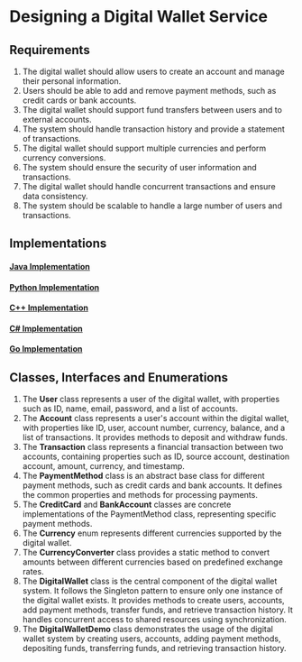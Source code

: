 # Designing a Digital Wallet Service

## Requirements
1. The digital wallet should allow users to create an account and manage their personal information.
2. Users should be able to add and remove payment methods, such as credit cards or bank accounts.
3. The digital wallet should support fund transfers between users and to external accounts.
4. The system should handle transaction history and provide a statement of transactions.
5. The digital wallet should support multiple currencies and perform currency conversions.
6. The system should ensure the security of user information and transactions.
7. The digital wallet should handle concurrent transactions and ensure data consistency.
8. The system should be scalable to handle a large number of users and transactions.

## Implementations
#### [Java Implementation](../solutions/java/src/digitalwalletservice/) 
#### [Python Implementation](../solutions/python/digitalwalletservice/)
#### [C++ Implementation](../solutions/cpp/digitalwalletservice/)
#### [C# Implementation](../solutions/csharp/digitalwalletservice/)
#### [Go Implementation](../solutions/golang/digitalwalletservice/)

## Classes, Interfaces and Enumerations
1. The **User** class represents a user of the digital wallet, with properties such as ID, name, email, password, and a list of accounts.
2. The **Account** class represents a user's account within the digital wallet, with properties like ID, user, account number, currency, balance, and a list of transactions. It provides methods to deposit and withdraw funds.
3. The **Transaction** class represents a financial transaction between two accounts, containing properties such as ID, source account, destination account, amount, currency, and timestamp.
4. The **PaymentMethod** class is an abstract base class for different payment methods, such as credit cards and bank accounts. It defines the common properties and methods for processing payments.
5. The **CreditCard** and **BankAccount** classes are concrete implementations of the PaymentMethod class, representing specific payment methods.
6. The **Currency** enum represents different currencies supported by the digital wallet.
7. The **CurrencyConverter** class provides a static method to convert amounts between different currencies based on predefined exchange rates.
8. The **DigitalWallet** class is the central component of the digital wallet system. It follows the Singleton pattern to ensure only one instance of the digital wallet exists. It provides methods to create users, accounts, add payment methods, transfer funds, and retrieve transaction history. It handles concurrent access to shared resources using synchronization.
9. The **DigitalWalletDemo** class demonstrates the usage of the digital wallet system by creating users, accounts, adding payment methods, depositing funds, transferring funds, and retrieving transaction history.